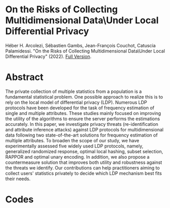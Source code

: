 # On the Risks of Collecting Multidimensional Data\\Under Local Differential Privacy

Héber H. Arcolezi, Sébastien Gambs, Jean-François Couchot, Catuscia Palamidessi. "On the Risks of Collecting Multidimensional Data\\Under Local Differential Privacy" (2022). [Full Version](https://hharcolezi.github.io/).

# Abstract
The private collection of multiple statistics from a  population is a fundamental statistical problem. One possible approach to realize this is to rely on the local model of differential privacy (LDP). Numerous LDP protocols have been developed for the task of frequency estimation of single and multiple attributes. These studies mainly focused on improving the utility of the algorithms to ensure the server performs the estimations accurately. In this paper, we investigate privacy threats (re-identification and attribute inference attacks) against LDP protocols for multidimensional data following two state-of-the-art solutions for frequency estimation of multiple attributes. To broaden the scope of our study, we have experimentally assessed five widely used LDP protocols, namely, generalized randomized response, optimal local hashing, subset selection, RAPPOR and optimal unary encoding. In addition, we also propose a countermeasure solution that improves both utility and robustness against the threats we identify. Our contributions can help practitioners aiming to collect users' statistics privately to decide which LDP mechanism best fits their needs.

# Codes


 
